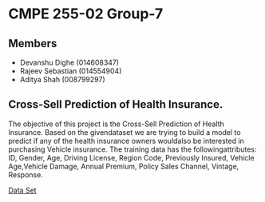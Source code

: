# CMPE 255-02 Group-7

## Members
- Devanshu Dighe (014608347)
- Rajeev Sebastian (014554904)
- Aditya Shah (008799297)

## Cross-Sell Prediction of Health Insurance.

The objective of this project is the Cross-Sell Prediction of Health Insurance. Based on the givendataset we are trying to build a model to predict if any of the health insurance owners wouldalso be interested in purchasing Vehicle insurance. The training data has the followingattributes: ID, Gender, Age, Driving License, Region Code, Previously Insured, Vehicle Age,Vehicle Damage, Annual Premium, Policy Sales Channel, Vintage, Response.

[Data Set](https://www.kaggle.com/anmolkumar/health-insurance-cross-sell-prediction)
